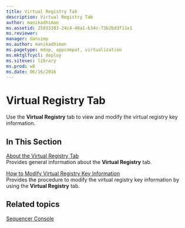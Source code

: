 ```yaml
---
title: Virtual Registry Tab
description: Virtual Registry Tab
author: manikadhiman
ms.assetid: 25833383-24c4-40a1-b34c-73b2bd3f11e1
ms.reviewer: 
manager: dansimp
ms.author: manikadhiman
ms.pagetype: mdop, appcompat, virtualization
ms.mktglfcycl: deploy
ms.sitesec: library
ms.prod: w8
ms.date: 06/16/2016
---
```



# Virtual Registry Tab


Use the **Virtual Registry** tab to view and modify the virtual registry key information.

## In This Section


<a href="" id="about-the-virtual-registry-tab"></a>[About the Virtual Registry Tab](about-the-virtual-registry-tab.md)  
Provides general information about the **Virtual Registry** tab.

<a href="" id="how-to-modify-virtual-registry-key-information"></a>[How to Modify Virtual Registry Key Information](how-to-modify-virtual-registry-key-information.md)  
Provides the procedure to modify the virtual registry key information by using the **Virtual Registry** tab.

## Related topics


[Sequencer Console](sequencer-console.md)

 

 





